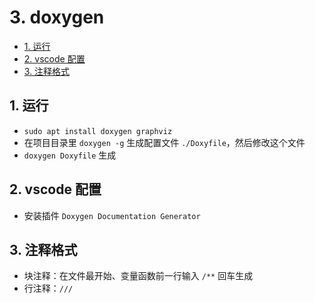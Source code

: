 # 3. doxygen

- [1. 运行](#1-运行)
- [2. vscode 配置](#2-vscode-配置)
- [3. 注释格式](#3-注释格式)

## 1. 运行

- `sudo apt install doxygen graphviz`
- 在项目目录里 `doxygen -g` 生成配置文件 `./Doxyfile`，然后修改这个文件
- `doxygen Doxyfile` 生成

## 2. vscode 配置

- 安装插件 `Doxygen Documentation Generator`

## 3. 注释格式

- 块注释：在文件最开始、变量函数前一行输入 `/**` 回车生成
- 行注释：`///`
